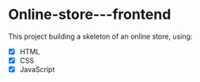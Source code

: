 # Online-store---frontend

This project building a skeleton of an online store, using:
 - [x] HTML
 - [x] CSS
 - [x] JavaScript
